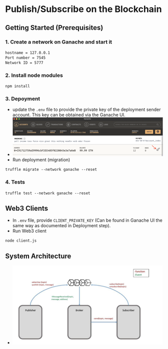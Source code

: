 
# Publish/Subscribe on the Blockchain
## Getting Started (Prerequisites)
### 1. Create a network on Ganache and start it
```
hostname = 127.0.0.1
Port number = 7545
Network ID = 5777
```

### 2. Install node modules 
```
npm install
```
### 3. Depoyment
- update the `.env` file to provide the private key of the deployment sender account. This key can be obtained via the Ganache UI. 
- <img src="readmeImages/ganachekey.png" alt="i1" style="width:800px;"/>
- Run deployment (migration)
```
truffle migrate --network ganache --reset
```
### 4. Tests
```
truffle test --network ganache --reset
```

## Web3 Clients
- In `.env` file, provide `CLIENT_PRIVATE_KEY` (Can be found in Ganache UI the same way as documented in Deployment step). 
- Run Web3 client 
```
node client.js
``` 

## System Architecture
- <img src="readmeImages/architecture.png" alt="i1" style="width:800px;"/>
